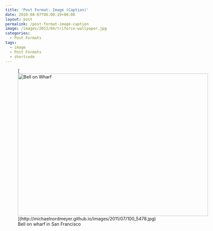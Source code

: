 ```yaml
---
title: 'Post Format: Image (Caption)'
date: 2010-08-07T06:00:19+00:00
layout: post
permalink: /post-format-image-caption
image: /images/2013/04/triforce-wallpaper.jpg
categories:
  - Post Formats
tags:
  - image
  - Post Formats
  - shortcode
---
```

<figure style="width: 604px" class="caption alignnone">[<img class="size-large" src="http://michaelnordmeyer.github.io/images/2011/07/100_5478.jpg?w=604" alt="Bell on Wharf" width="604" height="453" srcset="http://michaelnordmeyer.github.io/images/2011/07/100_5478.jpg 1600w, http://michaelnordmeyer.github.io/images/2011/07/100_5478-300x225.jpg 300w, http://michaelnordmeyer.github.io/images/2011/07/100_5478-768x576.jpg 768w, http://michaelnordmeyer.github.io/images/2011/07/100_5478-1024x768.jpg 1024w" sizes="(max-width: 604px) 100vw, 604px">](http://michaelnordmeyer.github.io/images/2011/07/100_5478.jpg)<figcaption class="caption-text">Bell on wharf in San Francisco</figcaption></figure>